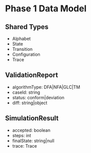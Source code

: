 # Phase 1 Data Model

## Shared Types
- Alphabet
- State
- Transition
- Configuration<T>
- Trace

## ValidationReport
- algorithmType: DFA|NFA|GLC|TM
- caseId: string
- status: conform|deviation
- diff: string|object

## SimulationResult
- accepted: boolean
- steps: int
- finalState: string|null
- trace: Trace

